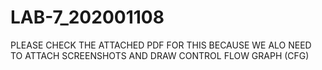 # LAB-7_202001108
PLEASE CHECK THE ATTACHED PDF FOR THIS BECAUSE WE ALO NEED TO ATTACH SCREENSHOTS AND DRAW CONTROL FLOW GRAPH (CFG)
